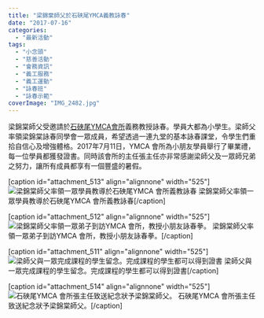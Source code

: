 ```yaml
---
title: "梁錦棠師父於石硤尾YMCA義教詠春"
date: "2017-07-16"
categories: 
  - "最新活動"
tags: 
  - "小念頭"
  - "慈善活動"
  - "會務資訊"
  - "義工服務"
  - "義工運動"
  - "詠春班"
  - "詠春示範"
coverImage: "IMG_2482.jpg"
---
```


梁錦棠師父受邀請於[石硤尾YMCA會所](http://skm.ymca.org.hk/)義務教授詠春。學員大都為小學生。梁師父率領梁錦棠詠春同學會一眾成員，希望透過一連九堂的基本詠春課堂，令學生們重拾自信心及增強體格。2017年7月11日，YMCA 會所為小朋友學員舉行了畢業禮，每一位學員都獲發證書。同時該會所的主任張主任亦非常感謝梁師父及一眾師兄弟之努力，讓所有成員都享有一個豐盛的暑假。<!--more-->

\[caption id="attachment\_513" align="alignnone" width="525"\]![梁錦棠師父率領一眾學員教導於石硤尾YMCA 會所義教詠春](images/IMG_2390-e1500214214994-768x1024.jpg) 梁錦棠師父率領一眾學員教導於石硤尾YMCA 會所義教詠春\[/caption\]

\[caption id="attachment\_512" align="alignnone" width="525"\]![梁錦棠師父率領一眾弟子到訪YMCA 會所，教授小朋友詠春拳。](images/IMG_1361-1024x683.jpg) 梁錦棠師父率領一眾弟子到訪YMCA 會所，教授小朋友詠春拳。\[/caption\]

\[caption id="attachment\_511" align="alignnone" width="525"\]![梁師父與一眾完成課程的學生留念。完成課程的學生都可以得到證書](images/IMG_2482-1024x768.jpg) 梁師父與一眾完成課程的學生留念。完成課程的學生都可以得到證書\[/caption\]

\[caption id="attachment\_514" align="alignnone" width="525"\]![石硤尾YMCA 會所張主任致送紀念狀予梁錦棠師父。](images/IMG_2470-1024x768.jpg) 石硤尾YMCA 會所張主任致送紀念狀予梁錦棠師父。\[/caption\]
